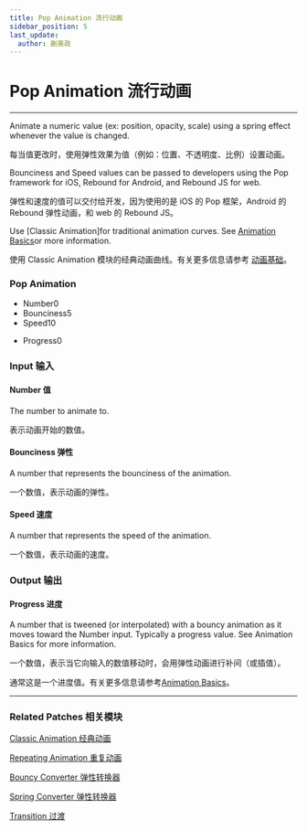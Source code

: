 ```yaml
---
title: Pop Animation 流行动画
sidebar_position: 5
last_update:
  author: 蒯美政
---
```


# Pop Animation 流行动画

---

Animate a numeric value (ex: position, opacity, scale) using a spring effect whenever the value is changed.

每当值更改时，使用弹性效果为值（例如：位置、不透明度、比例）设置动画。

Bounciness and Speed values can be passed to developers using the Pop framework for iOS, Rebound for Android, and Rebound JS for web.

弹性和速度的值可以交付给开发，因为使用的是 iOS 的 Pop 框架，Android 的 Rebound 弹性动画，和 web 的 Rebound JS。

Use [Classic Animation]for traditional animation curves. See [Animation Basics](./../PatchEditor/Animations.md)or more information.

使用 Classic Animation 模块的经典动画曲线。有关更多信息请参考 [动画基础](./../PatchEditor/Animations.md)。

<div className="patch-container">
    <div className="patch processor">
        <h3>Pop Animation</h3>
        <ul className="inputs">
            <li>Number<span>0</span></li>
            <li>Bounciness<span>5</span></li>
            <li>Speed<span>10</span></li>
        </ul>
        <ul className="outputs">
            <li>Progress<span>0</span></li>
        </ul>
    </div>
</div>

<div className="port-descriptions">
<div className="inputs">

### Input 输入

#### Number 值

The number to animate to.

表示动画开始的数值。

#### Bounciness 弹性

A number that represents the bounciness of the animation.

一个数值，表示动画的弹性。

#### Speed 速度

A number that represents the speed of the animation.

一个数值，表示动画的速度。

</div>
<div className="outputs">

### Output 输出

#### Progress 进度

A number that is tweened (or interpolated) with a bouncy animation as it moves toward the Number input.
Typically a progress value. See Animation Basics for more information.

一个数值，表示当它向输入的数值移动时，会用弹性动画进行补间（或插值）。

通常这是一个进度值。有关更多信息请参考[Animation Basics](./../PatchEditor/Animations.md)。

</div>
</div>

---

### Related Patches 相关模块

[Classic Animation 经典动画](./Classic%20Animation.md)

[Repeating Animation 重复动画](./Repeating%20Animation.md)

[Bouncy Converter 弹性转换器](./Bouncy%20Converter.md)

[Spring Converter 弹性转换器](./Spring%20Converter.md)

[Transition 过渡](./../Utility/Transition.md)
